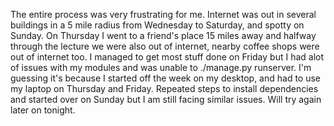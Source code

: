 The entire process was very frustrating for me. Internet was out in several buildings in a 5 mile radius from Wednesday to Saturday, and spotty on Sunday. On Thursday I went to a friend's place 15 miles away and halfway through the lecture we were also out of internet, nearby coffee shops were out of internet too. I managed to get most stuff done on Friday but I had alot of issues with my modules and was unable to ./manage.py runserver. I'm guessing it's because I started off the week on my desktop, and had to use my laptop on Thursday and Friday. Repeated steps to install dependencies and started over on Sunday but I am still facing similar issues. Will try again later on tonight.
